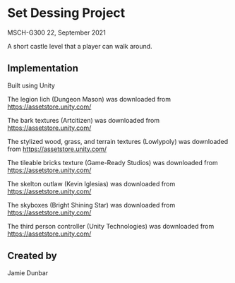 # Set Dessing Project
MSCH-G300 22, September 2021

A short castle level that a player can walk around.

## Implementation
Built using Unity

The legion lich (Dungeon Mason) was downloaded from
https://assetstore.unity.com/

The bark textures (Artcitizen) was downloaded from
https://assetstore.unity.com/

The stylized wood, grass, and terrain textures (Lowlypoly) was downloaded from
https://assetstore.unity.com/

The tileable bricks texture (Game-Ready Studios) was downloaded from
https://assetstore.unity.com/

The skelton outlaw (Kevin Iglesias) was downloaded from
https://assetstore.unity.com/

The skyboxes (Bright Shining Star) was downloaded from
https://assetstore.unity.com/

The third person controller (Unity Technologies) was downloaded from
https://assetstore.unity.com/

## Created by
Jamie Dunbar
